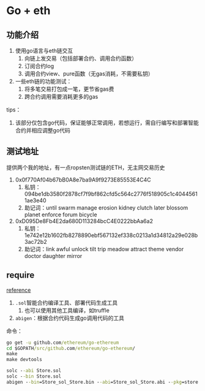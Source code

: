 # Go + eth

## 功能介绍

1. 使用go语言与eth链交互
    1. 向链上发交易（包括部署合约、调用合约函数）
    2. 订阅合约log
    3. 调用合约view、pure函数（无gas消耗，不需要私钥）
2. 一些eth链的功能测试：
    1. 将多笔交易打包成一笔，更节省gas费
    2. 跨合约调用需要消耗更多的gas

tips：

1. 该部分仅包含go代码，保证能够正常调用，若想运行，需自行编写和部署智能合约并相应调整go代码

## 测试地址

提供两个我的地址，有一点ropsten测试链的ETH，无主网交易历史

1. 0x0f770Af04b67bB0A8e7ba9A9f9273E85553E4C4C
    1. 私钥：094be1db3580f2878cf7f9bf862cfd5c564c2776f518905c1c40445611ae3e40
    2. 助记词：until swarm manage erosion kidney clutch later blossom planet enforce forum bicycle
2. 0xD095De8Fb4E2da680D113284bcC4E0222bbAa6a2
    1. 私钥：1e742e12b1602fb8278890ebf567132ef338c0213a1d34812a29e028b3ac72b2
    2. 助记词：link awful unlock tilt trip meadow attract theme vendor doctor daughter mirror

## require

[reference](https://goethereumbook.org/smart-contract-compile)

1. ```.sol```智能合约编译工具、部署代码生成工具
    1. 也可以使用其他工具编译，如truffle
2. ```abigen```：根据合约代码生成go调用代码的工具

命令：

```cmd 
go get -u github.com/ethereum/go-ethereum
cd $GOPATH/src/github.com/ethereum/go-ethereum/
make
make devtools

solc --abi Store.sol
solc --bin Store.sol
abigen --bin=Store_sol_Store.bin --abi=Store_sol_Store.abi --pkg=store --out=Store.go
```
